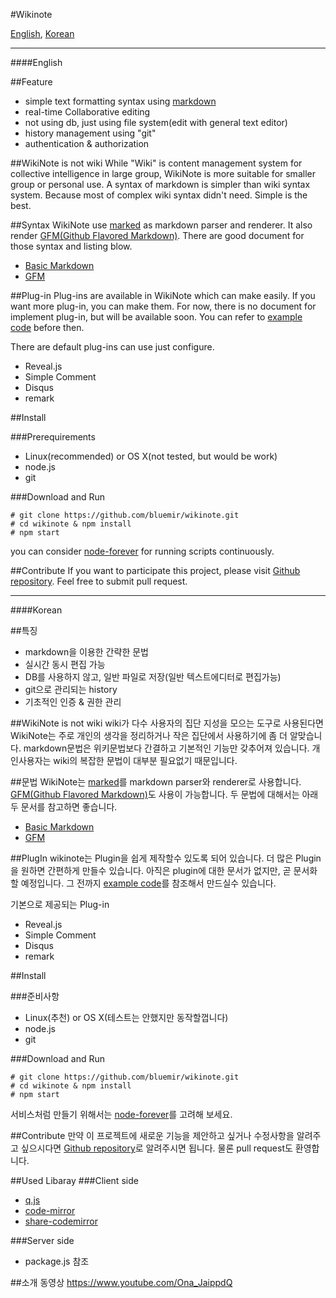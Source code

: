 #Wikinote

[English](#english), [Korean](#korean)

----
####English

##Feature
* simple text formatting syntax using [markdown](http://daringfireball.net/projects/markdown)
* real-time Collaborative editing
* not using db, just using file system(edit with general text editor)
* history management using "git"
* authentication & authorization

##WikiNote is not wiki
While "Wiki" is content management system for collective intelligence in large group,
WikiNote is more suitable for smaller group or personal use.
A syntax of markdown is simpler than wiki syntax system.
Because most of complex wiki syntax didn't need. Simple is the best.

##Syntax
WikiNote use [marked](https://github.com/chjj/marked) as markdown parser and renderer.
It also render [GFM(Github Flavored Markdown)](https://help.github.com/articles/github-flavored-markdown).
There are good document for those syntax and listing blow.

* [Basic Markdown](http://daringfireball.net/projects/markdown/)
* [GFM](https://help.github.com/articles/github-flavored-markdown)

##Plug-in
Plug-ins are available in WikiNote which can make easily. If you want more plug-in, you can make them.
For now, there is no document for implement plug-in, but will be available soon.
You can refer to [example code](https://github.com/bluemir/wikinote/tree/master/plugins/comment) before then.

There are default plug-ins can use just configure.

* Reveal.js
* Simple Comment
* Disqus
* remark

##Install

###Prerequirements
* Linux(recommended) or OS X(not tested, but would be work)
* node.js
* git


###Download and Run
```
# git clone https://github.com/bluemir/wikinote.git
# cd wikinote & npm install
# npm start
```

you can consider [node-forever](https://github.com/foreverjs/forever) for running scripts continuously.

##Contribute
If you want to participate this project,
please visit [Github repository](https://github.com/bluemir/wikinote).
Feel free to submit pull request.

----
####Korean

##특징
* markdown을 이용한 간략한 문법
* 실시간 동시 편집 가능
* DB를 사용하지 않고, 일반 파일로 저장(일반 텍스트에디터로 편집가능)
* git으로 관리되는 history
* 기초적인 인증 & 권한 관리

##WikiNote is not wiki
wiki가 다수 사용자의 집단 지성을 모으는 도구로 사용된다면
WikiNote는 주로 개인의 생각을 정리하거나 작은 집단에서 사용하기에 좀 더 알맞습니다.
markdown문법은 위키문법보다 간결하고 기본적인 기능만 갖추어져 있습니다.
개인사용자는 wiki의 복잡한 문법이 대부분 필요없기 때문입니다.

##문법
WikiNote는 [marked](https://github.com/chjj/marked)를 markdown parser와 renderer로 사용합니다.
[GFM(Github Flavored Markdown)](https://help.github.com/articles/github-flavored-markdown)도
사용이 가능합니다. 두 문법에 대해서는 아래 두 문서를 참고하면 좋습니다.

* [Basic Markdown](http://daringfireball.net/projects/markdown/)
* [GFM](https://help.github.com/articles/github-flavored-markdown)

##PlugIn
wikinote는 Plugin을 쉽게 제작할수 있도록 되어 있습니다.
더 많은 Plugin을 원하면 간편하게 만들수 있습니다.
아직은 plugin에 대한 문서가 없지만, 곧 문서화 할 예정입니다.
그 전까지 [example code](https://github.com/bluemir/wikinote/tree/master/plugins/comment)를 참조해서
만드실수 있습니다.

기본으로 제공되는 Plug-in
* Reveal.js
* Simple Comment
* Disqus
* remark

##Install

###준비사항
* Linux(추천) or OS X(테스트는 안했지만 동작할껍니다)
* node.js
* git

###Download and Run
```
# git clone https://github.com/bluemir/wikinote.git
# cd wikinote & npm install
# npm start
```

서비스처럼 만들기 위해서는 [node-forever](https://github.com/foreverjs/forever)를
고려해 보세요.

##Contribute
만약 이 프로젝트에 새로운 기능을 제안하고 싶거나 수정사항을 알려주고 싶으시다면
[Github repository](https://github.com/bluemir/wikinote)로 알려주시면 됩니다.
물론 pull request도 환영합니다.


##Used Libaray
###Client side
* [q.js](https://github.com/kriskowal/q)
* [code-mirror](https://codemirror.net/)
* [share-codemirror](https://github.com/share/share-codemirror)

###Server side
* package.js 참조

##소개 동영상
https://www.youtube.com/Ona_JaippdQ
